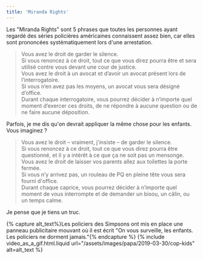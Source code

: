 ```yaml
---
title: 'Miranda Rights'
---
```


Les "<span lang="en">Miranda Rights</span>" sont 5 phrases que toutes les
personnes ayant regardé des séries policières américaines connaissent assez
bien, car elles sont prononcées systématiquement lors d'une arrestation.

> Vous avez le droit de garder le silence.  
> Si vous renoncez à ce droit, tout ce que vous direz pourra être et sera
> utilisé contre vous devant une cour de justice.  
> Vous avez le droit à un avocat et d’avoir un avocat présent lors de
> l’interrogatoire.  
> Si vous n’en avez pas les moyens, un avocat vous sera désigné d’office.  
> Durant chaque interrogatoire, vous pourrez décider à n’importe quel moment
> d’exercer ces droits, de ne répondre à aucune question ou de ne faire aucune
> déposition.

Parfois, je me dis qu'on devrait appliquer la même chose pour les enfants. Vous
imaginez ?

> Vous avez le droit – vraiment, j'insiste – de garder le silence.  
> Si vous renoncez à ce droit, tout ce que vous direz pourra être questionné, et
> il y a intérêt à ce que ça ne soit pas un mensonge.  
> Vous avez le droit de laisser vos parents allez aux toilettes la porte
> fermée.  
> Si vous n’y arrivez pas, un rouleau de PQ en pleine tête vous sera fourni
> d'office.  
> Durant chaque caprice, vous pourrez décider à n’importe quel moment de vous
> interrompte et de demander un bisou, un câlin, ou un temps calme.

Je pense que je tiens un truc.

{% capture alt_text%}Les policiers des Simpsons ont mis en place une panneau
publicitaire mouvant où il est écrit "On vous surveille, les enfants. Les
policiers ne dorment jamais."{% endcapture %}
{% include video_as_a_gif.html.liquid
url="/assets/images/papa/2019-03-30/cop-kids"
alt=alt_text
%}
